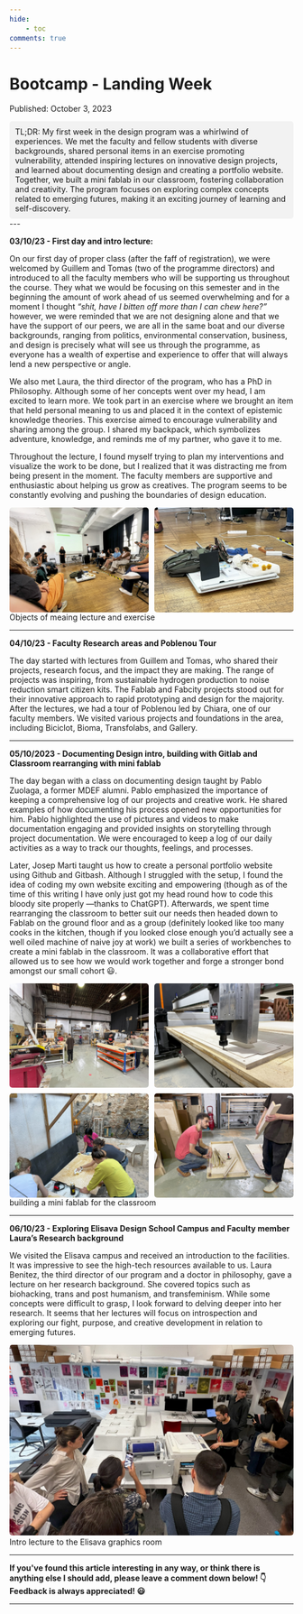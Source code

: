 ```yaml
---
hide:
    - toc
comments: true
---
```


# Bootcamp - Landing Week

Published: October 3, 2023

<div style="background-color: #f2f2f2; padding: 10px; border-radius: 5px;">
TL;DR: My first week in the design program was a whirlwind of experiences. We met the faculty and fellow students with diverse backgrounds, shared personal items in an exercise promoting vulnerability, attended inspiring lectures on innovative design projects, and learned about documenting design and creating a portfolio website. Together, we built a mini fablab in our classroom, fostering collaboration and creativity. The program focuses on exploring complex concepts related to emerging futures, making it an exciting journey of learning and self-discovery.
</div>
---

**03/10/23 - First day and intro lecture:** 

On our first day of proper class (after the faff of registration), we were welcomed by Guillem and Tomas (two of the programme directors) and introduced to all the faculty members who will be supporting us throughout the course. They what we would be focusing on this semester and in the beginning the amount of work ahead of us seemed overwhelming and for a moment I thought *“shit, have I bitten off more than I can chew here?”* however, we were reminded that we are not designing alone and that we have the support of our peers, we are all in the same boat and our diverse backgrounds, ranging from politics, environmental conservation, business, and design is precisely what will see us through the programme, as everyone has a wealth of expertise and experience to offer that will always lend a new perspective or angle.  

We also met Laura, the third director of the program, who has a PhD in Philosophy. Although some of her concepts went over my head, I am excited to learn more. We took part in an exercise where we brought an item that held personal meaning to us and placed it in the context of epistemic knowledge theories. This exercise aimed to encourage vulnerability and sharing among the group. I shared my backpack, which symbolizes adventure, knowledge, and reminds me of my partner, who gave it to me. 

Throughout the lecture, I found myself trying to plan my interventions and visualize the work to be done, but I realized that it was distracting me from being present in the moment. The faculty members are supportive and enthusiastic about helping us grow as creatives. The program seems to be constantly evolving and pushing the boundaries of design education.
<!--
<figure markdown>
![lecture](<../images/01. Landing Week/objects of meaning lecture.jpg>){: style="height:250px"} 
![object of meaning exercise](<../images/01. Landing Week/objects of meaning exercise.jpg>){: style="height:250px"}
  <figcaption>Objects of meaing lecture and exercise</figcaption>
</figure> -->

<div class="image-grid">
  <img src="../images/01. Landing Week/objects of meaning lecture.jpg" class="grid-item" alt="objects of meaning lecture">
  <img src="../images/01. Landing Week/objects of meaning exercise.jpg" class="grid-item" alt="objects of meaning exercise">

  <!-- Add more images as needed -->
</div>

<!-- CSS Styles -->
<style>
  /* Styles for the image grid container */
  .image-grid {
    display: grid;
    grid-template-columns: repeat(2, 1fr); /* Two columns */
    /*grid-template-columns: repeat(auto-fill, minmax(200px, 1fr));*/ /*use this line of code to create a responsive grid that will place all images in one continuous row - each image will shrink accordignly*/
    grid-gap: 10px;
    /* Additional grid container styles can be added here */
  }

  /* Styles for individual grid items (images) */
  .grid-item {
    width: 100%;
    height: auto;
    object-fit: cover;
    border-radius: 5px; /* Add rounded corners to images */
    /* Additional styles for grid items can be added here */
  }
  /* Styles for portrait images */ /*apply this class to any portrait photo in a grid to crop it to landscape: class="grid-item portrait-image" */
  .portrait-image {
    object-position: center middle; /* Adjust this property to control the cropping of portrait images */
  }
</style>

  <figcaption>Objects of meaing lecture and exercise</figcaption>
</figure>

---

**04/10/23 - Faculty Research areas and Poblenou Tour**

The day started with lectures from Guillem and Tomas, who shared their projects, research focus, and the impact they are making. The range of projects was inspiring, from sustainable hydrogen production to noise reduction smart citizen kits. The Fablab and Fabcity projects stood out for their innovative approach to rapid prototyping and design for the majority. After the lectures, we had a tour of Poblenou led by Chiara, one of our faculty members. We visited various projects and foundations in the area, including Biciclot, Bioma, Transfolabs, and Gallery.

---

**05/10/2023 - Documenting Design intro, building with Gitlab and Classroom rearranging with mini fablab**
<!--
- Day started with a morning class in documenting design (or the importance of it, it’s benefits and how it will help throughout the course, our careers and our lives) taught by Pablo Zuolaga, former MDEF alumni from a few years ago. Pablo used to work as a creative lead for a marketing agency in Colombia, creating advertising campaigns for global brands around the world.
- taught us the importance of keeping a great log of everything we do throughout our various projects and creative work. Showing us examples from his own personal life where documenting this process and publishing is what opened new doors and opportunities that he had never even dreamed about or thought possible before!
- reminded us about how it can act as a great reminder and also a catalyst for creativity as you can look back on your old work, see and track your old thought processes, pick up where you left off from or notice was of thinking and doing that have now changed as you have gained new knowledge and ways of doing that maybe now mean that you are able to start up a project once again when before you had hit a roadblock and didn’t know how to get any further.
- he stressed the importance of using pictures and videos to aid in this documentation, and gave a really great breakdown of how to tell a great story through your project documentation that makes it both interesting and engaging to read and follow along with! (hence all the pictures and videos, they do say 1000 words after all)
- showed us how this type of documentation was going to be assessed by him and other faculty to see how we were keeping on top of our work and our project research, which is a great way of engaging with all the student work when they can.
- Every week we are encoruaged to keep a log of everything that has happened on that day and turn that into a relfection or blog post or what ever you like, as a way to document everything and keep track of your thoughts, feelings and processes about the work that we are doing.
    - funnily enough, alot of the things Pablo mentioned, i’d already learned studying my Bachelors in Product Design at Bounremouth University, particularly when it focused on the importance of documenting everything in reference to a portfolio of work, which I felt really happy about as I thought that I could definitely keep on top of this through what I already know.
    - What excited me even more though, was knowing that now I’m going to learn how to really tell a good story through all this documenting, something I was never really good at before, my previous portfolios and dsign documentation have always felt really linear, following the next logical step i.e Ideation, Development, Concept selection, Testing, Refining, Detail design then implemention. Never really including any sort of problem, troubles, triumphs and failures along the way, I’ve recently started to try and do this on my own to my exisitng portfolio website and to rewrite, reframe and structure it to turn it into a narrative. So having someone like Pablo (with all his knowledge in creative story telling for advertising) there to reexamine, review and bounce ideas off to further develop this side of documentation makes me really happy and I think I’m going to learn a lot from this.  Excited to see where this goes and how I can develop my writing further from this.
    - In an effort to improve, i’m going to try and keep my reflections brief but engaging, detgailing everything weve done and the research I am working on week by week in a blog post format that I want to start to share on other social media platforms and not just the website we are building so that it keeps me accoutnable but also hopefully engages a wider audience who might be interested in the work we do here on this masters!
- Following Pablo’s lesson we had a course from Josep Marti (our resident expert on all things coding and digital building) on how to create, set up and develop our own personal portfolio website using Github and Gitbash.
- this was super interesting and the idea of learning how to write it all and code it using python scripts through Git is a really cool thing that I want to get much better at over the coming weeks. Though I admit that I fell behind in this class quite quickly as I was still figuring out all the set up for it.
- this is an area I definitely still need to improve on, as coding is something I never really learned before and for ages never had any interest in doing so. Though now, it’s been put in a different perspective and I can see how it can actually be used to create products and services that I would use every day, and being able to do it myself gives me a real sense of ownership over the work which is great!
- There is still far more to learn that I don’t know but with the help from my amazing classmates and Josep I think we’ll get there!
- It’s a fantastic way of learning by doing ,instead of having to watch countless hours of video or lectures on the principles behind coding and then doing it later you do it right there in class and outside of it with a real goal in mind; to develop the website that is going to host pretty much all of the documentation of the work we are going to be doing this year (and coincidentally where all our work will be marked by the faculty — so it **has** to work) in one place. Making sure that we really learn it as fast as possible and create something that really works out in the real world instead of just small practice problems and solutions that never get used again after that. Brilliant stuff.
- After that, we spent some time rearranging the classroom into an orientation that made it more comfortable to work in and developed it into a space that we could really grow into and use to suit our needs for the year.
- We used the fablab on theg round floor of the IAAC building to create furniture and workbenches that we were going to need to prototype various things in our classroom —basically turning it into a mini fablab of it’s own!
- everyone worked together to achieve a common goal and it was a really great way to see how we were all going to work and interact with eachother which I really enjoyed! -->

The day began with a class on documenting design taught by Pablo Zuolaga, a former MDEF alumni. Pablo emphasized the importance of keeping a comprehensive log of our projects and creative work. He shared examples of how documenting his process opened new opportunities for him. Pablo highlighted the use of pictures and videos to make documentation engaging and provided insights on storytelling through project documentation. We were encouraged to keep a log of our daily activities as a way to track our thoughts, feelings, and processes. 

Later, Josep Marti taught us how to create a personal portfolio website using Github and Gitbash. Although I struggled with the setup, I found the idea of coding my own website exciting and empowering (though as of the time of this writing I have only just got my head round how to code this bloody site properly —thanks to ChatGPT). Afterwards, we  spent time rearranging the classroom to better suit our needs then headed down to Fablab on the ground floor and as a group (definitely looked like too many cooks in the kitchen, though if you looked close enough you’d actually see a well oiled machine of naive joy at work) we built a series of workbenches to create  a mini fablab in the classroom. It was a collaborative effort that allowed us to see how we would work together and forge a stronger bond amongst our small cohort 😃.
<!--
<figure markdown>
![building fablab 1](<../images/01. Landing Week/building fablab 1.jpg>){: style="height:250px"}
![building fablab 2](<../images/01. Landing Week/building fablab 2.jpg>){: style="height:250px"}
</figure>

<figure markdown>
![building fablab 3](<../images/01. Landing Week/building fablab 4.jpg>){: style="height:250px"}
![building fablab 4](<../images/01. Landing Week/building fablab 5.jpg>){: style="height:250px"}
  <figcaption>building a mini fablab for the classroom</figcaption>
</figure> -->

<div class="image-grid">
  <img src="../images/01. Landing Week/building fablab 1.jpg" class="grid-item" alt="fablab building">
  <img src="../images/01. Landing Week/building fablab 2.jpg" class="grid-item" alt="fablab building 2">
  <img src="../images/01. Landing Week/building fablab 4.jpg" class="grid-item portrait-image" alt="building fablab 4">
  <img src="../images/01. Landing Week/building fablab 5.jpg" class="grid-item" alt="building fablab 5">
  <!-- Add more images as needed -->
</div>

<!-- CSS Styles -->
<style>
  /* Styles for the image grid container */
  .image-grid {
    display: grid;
    grid-template-columns: repeat(2, 1fr); /* Two columns */
    /*grid-template-columns: repeat(auto-fill, minmax(200px, 1fr));*/ /*use this line of code to create a responsive grid that will place all images in one continuous row - each image will shrink accordignly*/
    grid-gap: 10px;
    /* Additional grid container styles can be added here */
  }
    /* Styles for individual grid items (images) */
  .grid-item {
    width: 100%;
    height: auto;
    object-fit: cover;
    border-radius: 5px; /* Add rounded corners to images */
    /* Additional styles for grid items can be added here */
  }
</style>
  <figcaption>building a mini fablab for the classroom</figcaption>
</figure>

---

**06/10/23 - Exploring Elisava Design School Campus and Faculty member Laura’s Research background**
<!--
- in the morning we toured around the Elisava campus (the other university we are part of and whose facilities we have access too — very cool stuff) received our welcome packs and intro lectures to how we can access and use the facilites and toured what they had on offer.
    - it’s a lot of high tech stuff but also a lot more rules than at the Fablab — there are more people they need to take care of so it makes sense.
- we had a lecture from Laura Benitez (the third director of our programme and a doctor in philosophy) on her research background and what areas she is focusing on now.
- A lot of really cool topics from Biohacking, to trans and post humanism, transfeminism and many more that went completely over my head. I think I’m going to really enjoy what she has to teach us but it’ll definitely take me some time to get to understand it all and really grasp the depth of her research and knowledge.
    - seems like her lectures will be focused on asking ourselves who and what we are, what is our fight/purpose/why, why we create the way we do and how does that develop who we are as we create for these emerging futures.
    - A lot of introspection here I think, in the next few months of the course. -->

We visited the Elisava campus and received an introduction to the facilities. It was impressive to see the high-tech resources available to us. Laura Benitez, the third director of our program and a doctor in philosophy, gave a lecture on her research background. She covered topics such as biohacking, trans and post humanism, and transfeminism. While some concepts were difficult to grasp, I look forward to delving deeper into her research. It seems that her lectures will focus on introspection and exploring our fight, purpose, and creative development in relation to emerging futures.

<img src="../images/01. Landing Week/Elisava Printroom intro.jpg" alt="elisava print room" style="border-radius: 5px;">
  <figcaption>Intro lecture to the Elisava graphics room</figcaption>
</figure>

---
**If you've found this article interesting in any way, or think there is anything else I should add, please leave a comment down below! 👇 Feedback is always appreciated! 😃**

---
